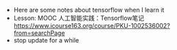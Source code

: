 + Here are some notes about tensorflow when I learn it
+ Lesson: MOOC 人工智能实践：Tensorflow笔记  https://www.icourse163.org/course/PKU-1002536002?from=searchPage
+ stop update for a while 
